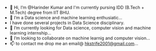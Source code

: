 - 👋 Hi, I’m @Harinder Kumar and I'm currently pursing IDD (B.Tech + M.Tech) degree from IIT BHU. 
- 👀 I’m a Data science and machine learning enthusiatic...
- I have done several projects in Data Science disciplinary.
- 🌱 I’m currently looking for Data science, computer vision and machine learning internship...
- 💞️ I’m looking to collaborate on machine learnig and computer vision...
- 📫 to contact me drop me an email@ hkstrife2001@gmail.com...

<!---
Harry4007/Harry4007 is a ✨ special ✨ repository because its `README.md` (this file) appears on your GitHub profile.
You can click the Preview link to take a look at your changes.
--->
